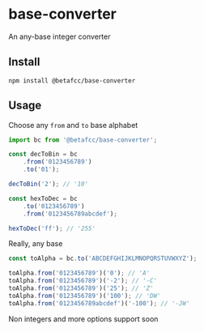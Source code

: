 # base-converter

An any-base integer converter

Install
-------

    npm install @betafcc/base-converter

Usage
-----

Choose any `from` and `to` base alphabet

```js
import bc from '@betafcc/base-converter';

const decToBin = bc
    .from('0123456789')
    .to('01');

decToBin('2'); // '10'

const hexToDec = bc
    .to('0123456789')
    .from('0123456789abcdef');

hexToDec('ff'); // '255'

```

Really, any base

```js
const toAlpha = bc.to('ABCDEFGHIJKLMNOPQRSTUVWXYZ');

toAlpha.from('0123456789')('0'); // 'A'
toAlpha.from('0123456789')('-2'); // '-C'
toAlpha.from('0123456789')('25'); // 'Z'
toAlpha.from('0123456789')('100'); // 'DW'
toAlpha.from('0123456789abcdef')('-100'); // '-JW'

```



Non integers and more options support soon
